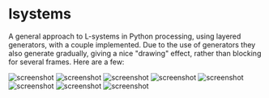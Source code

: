 # lsystems

A general approach to L-systems in Python processing, using layered generators,
with a couple implemented. Due to the use of generators they also generate
gradually, giving a nice "drawing" effect, rather than blocking for several
frames. Here are a few:

![screenshot](https://github.com/goedel-gang/lsystems/blob/master/screenshots/win_screenshot_20190624_223750.png)
![screenshot](https://github.com/goedel-gang/lsystems/blob/master/screenshots/win_screenshot_20190624_223748.png)
![screenshot](https://github.com/goedel-gang/lsystems/blob/master/screenshots/win_screenshot_20190624_223746.png)
![screenshot](https://github.com/goedel-gang/lsystems/blob/master/screenshots/win_screenshot_20190624_223741.png)
![screenshot](https://github.com/goedel-gang/lsystems/blob/master/screenshots/win_screenshot_20190624_223739.png)
![screenshot](https://github.com/goedel-gang/lsystems/blob/master/screenshots/win_screenshot_20190624_223737.png)
![screenshot](https://github.com/goedel-gang/lsystems/blob/master/screenshots/win_screenshot_20190624_223733.png)
![screenshot](https://github.com/goedel-gang/lsystems/blob/master/screenshots/win_screenshot_20190624_223731.png)
